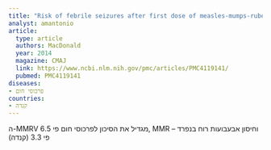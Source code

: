 ```yaml
---
title: "Risk of febrile seizures after first dose of measles-mumps-rubella-varicella vaccine: a population-based cohort study"
analyst: amantonio
article:
  type: article
  authors: MacDonald
  year: 2014
  magazine: CMAJ
  link: https://www.ncbi.nlm.nih.gov/pmc/articles/PMC4119141/
  pubmed: PMC4119141
diseases:
- פרכוסי חום
countries:
- קנדה
---
```


ה-MMRV מגדיל את הסיכון לפרכוסי חום פי 6.5, MMR וחיסון אבעבועות רוח בנפרד – פי 3.3 (קנדה)
